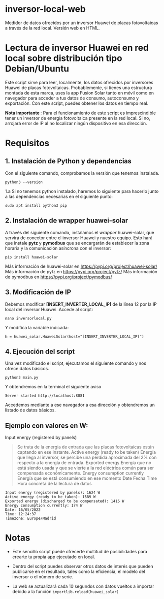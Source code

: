 # inversor-local-web
Medidor de datos ofrecidos por un inversor Huawei de placas fotovoltaicas a través de la red local. Versión web en HTML.

# Lectura de inversor Huawei en red local sobre distribución tipo Debian/Ubuntu

Este script sirve para leer, localmente, los datos ofrecidos por inversores Huawei de placas fotovoltaicas. Probablemente, si tienes una estructura montada de esta marca, uses la app Fusion Solar tanto en móvil como en navegador para acceder a tus datos de consumo, autoconsumo y exportación. Con este script, puedes obtener los datos en tiempo real.


**Nota importante :** Para el funcionamiento de este script es imprescindible tener un inversor de energía fotovoltaica presente en la red local. Si no, arrojará error de IP al no localizar ningún dispositivo en esa dirección. 

# Requisitos

## 1. Instalación de Python y dependencias

Con el siguiente comando, comprobamos la versión que tenemos instalada.

```
python3 --version
```

1.a Si no tenemos python instalado, haremos lo siguiente para hacerlo junto a las dependencias necesarias en el siguiente punto:

```
sudo apt install python3 pip
```

## 2. Instalación de wrapper huawei-solar

A través del siguiente comando, instalamos el *wrapper* huawei-solar, que servirá de conector entre el inversor Huawei y nuestro equipo. Esto hará que instale **pytz** y **pymodbus** que se encargarán de establecer la zona horaria y la comunicación asíncrona con el inversor:

```
pip install huawei-solar
```
Más información de huawei-solar en https://pypi.org/project/huawei-solar/
Más información de pytz en https://pypi.org/project/pytz/
Más información de pymodbus en https://pypi.org/project/pymodbus/

## 3. Modificación de IP

Debemos modificar **[INSERT_INVERTER_LOCAL_IP]** de la línea 12 por la IP local del inversor Huawei. Accede al script:
```
nano inversorlocal.py
```
Y modifica la variable indicada:

```
h = huawei_solar.HuaweiSolar(host="[INSERT_INVERTER_LOCAL_IP]")
```

## 4. Ejecución del script

Una vez modificado el script, ejecutamos el siguiente comando y nos ofrece datos básicos.

```
python3 main.py
```
Y obtendremos en la terminal el siguiente aviso

```
Server started http://localhost:8081
```

Accedemos mediante a ese navegador a esa dirección y obtendremos un listado de datos básicos.

## Ejemplo con valores en W:

Input energy (registered by panels)
> Se trata de la energía de entrada que las placas fotovoltaicas están captando en ese instante.
Active energy (ready to be taken)
> Energía que llega al inversor, se percibe una pérdida aproximada del 2% con respecto a la energía de entrada.
Exported energy
> Energía que no está siendo usada y que se vierte a la red eléctrica común para ser compensada económicamente.
Energy consumption currently
> Energía que se está consumiendo en ese momento
Date
> Fecha
Time
> Hora concreta de la lectura de datos 

```
Input energy (registered by panels): 1624 W
Active energy (ready to be taken): 1589 W
Exported energy (discharged to be compensated): 1415 W
Energy consumption currently: 174 W
Date: 16/05/2022
Time: 12:24:37
Timezone: Europe/Madrid
```
# Notas

- Este sencillo script puede ofrecerte multitud de posibilidades para crearte tu propia app ejecutado en local.

- Dentro del script puedes observar otros datos de interés que pueden publicarse en el resultado, tales como la eficiencia, el modelo del inversor o el número de serie.

- La web se actualizará cada 10 segundos con datos vueltos a importar debido a la función `importlib.reload(huawei_solar)`

